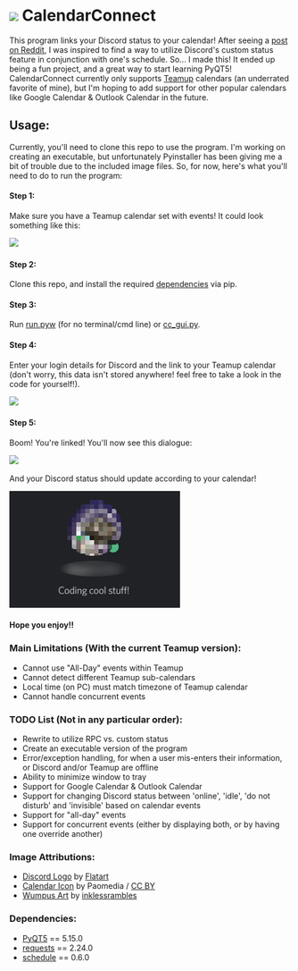 # ![](https://github.com/ethanrasmussen/CalendarConnect/blob/master/art/cc_icon_small.png) CalendarConnect
This program links your Discord status to your calendar! After seeing a [post on Reddit](https://www.reddit.com/r/discordapp/comments/hs0d6l/its_always_bugged_me_that_you_cant_schedule/), I was inspired to find a way to utilize Discord's custom status feature in conjunction with one's schedule. So... I made this! It ended up being a fun project, and a great way to start learning PyQT5! CalendarConnect currently only supports [Teamup](https://www.teamup.com/) calendars (an underrated favorite of mine), but I'm hoping to add support for other popular calendars like Google Calendar & Outlook Calendar in the future.

## Usage:
Currently, you'll need to clone this repo to use the program. I'm working on creating an executable, but unfortunately Pyinstaller has been giving me a bit of trouble due to the included image files. So, for now, here's what you'll need to do to run the program:
#### Step 1:
Make sure you have a Teamup calendar set with events! It could look something like this:

![](https://github.com/ethanrasmussen/CalendarConnect/blob/master/art/cc_demo_4.PNG)
#### Step 2:
Clone this repo, and install the required [dependencies](https://github.com/ethanrasmussen/CalendarConnect/blob/master/README.md#dependencies) via pip.
#### Step 3:
Run [run.pyw](https://github.com/ethanrasmussen/CalendarConnect/blob/master/run.pyw) (for no terminal/cmd line) or [cc_gui.py](https://github.com/ethanrasmussen/CalendarConnect/blob/master/cc_gui.py).
#### Step 4:
Enter your login details for Discord and the link to your Teamup calendar (don't worry, this data isn't stored anywhere! feel free to take a look in the code for yourself!).

![](https://github.com/ethanrasmussen/CalendarConnect/blob/master/art/cc_demo_1.PNG)
#### Step 5:
Boom! You're linked! You'll now see this dialogue:

![](https://github.com/ethanrasmussen/CalendarConnect/blob/master/art/cc_demo_2.PNG)

And your Discord status should update according to your calendar!

![](https://github.com/ethanrasmussen/CalendarConnect/blob/master/art/cc_demo_3.PNG)
#### Hope you enjoy!!



### Main Limitations (With the current Teamup version):
- Cannot use "All-Day" events within Teamup
- Cannot detect different Teamup sub-calendars
- Local time (on PC) must match timezone of Teamup calendar
- Cannot handle concurrent events

### TODO List (Not in any particular order):
- Rewrite to utilize RPC vs. custom status
- Create an executable version of the program
- Error/exception handling, for when a user mis-enters their information, or Discord and/or Teamup are offline
- Ability to minimize window to tray
- Support for Google Calendar & Outlook Calendar
- Support for changing Discord status between 'online', 'idle', 'do not disturb' and 'invisible' based on calendar events
- Support for "all-day" events
- Support for concurrent events (either by displaying both, or by having one override another)

### Image Attributions:
- [Discord Logo](https://www.iconfinder.com/icons/4373196/discord_logo_logos_icon) by [Flatart](https://www.freepik.com/flatart)
- [Calendar Icon](https://www.iconfinder.com/icons/285670/calendar_icon) by Paomedia / [CC BY](https://creativecommons.org/licenses/by/3.0/)
- [Wumpus Art](https://www.deviantart.com/inklessrambles/art/Wumpus-797089963) by [inklessrambles](https://www.deviantart.com/inklessrambles)

### Dependencies:
- [PyQT5](https://pypi.org/project/PyQt5/) == 5.15.0
- [requests](https://pypi.org/project/requests/) == 2.24.0
- [schedule](https://pypi.org/project/schedule/) == 0.6.0
